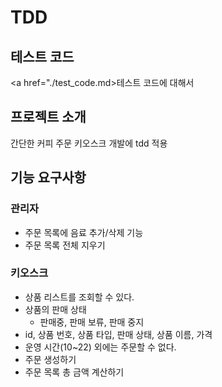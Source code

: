 # TDD

## 테스트 코드

<a href="./test_code.md>테스트 코드에 대해서</a>

## 프로젝트 소개

간단한 커피 주문 키오스크 개발에 tdd 적용

## 기능 요구사항

### 관리자

 - 주문 목록에 음료 추가/삭제 기능
 - 주문 목록 전체 지우기

### 키오스크
 
- 상품 리스트를 조회할 수 있다.
- 상품의 판매 상태
  - 판매중, 판매 보류, 판매 중지
- id, 상품 번호, 상품 타입, 판매 상태, 상품 이름, 가격
- 운영 시간(10~22) 외에는 주문할 수 없다.
- 주문 생성하기
- 주문 목록 총 금액 계산하기